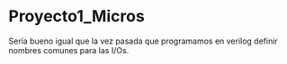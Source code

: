 # Proyecto1_Micros
Sería bueno igual que la vez pasada que programamos en verilog definir nombres comunes para las I/Os.
